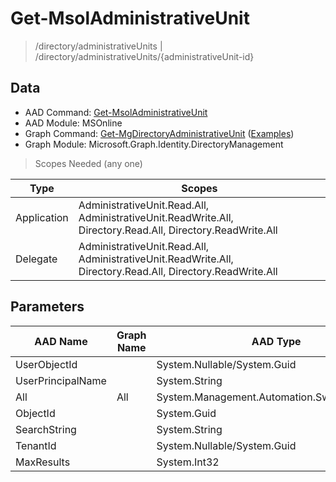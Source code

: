 # Get-MsolAdministrativeUnit

> /directory/administrativeUnits | /directory/administrativeUnits/{administrativeUnit-id}

## Data

+ AAD Command: [Get-MsolAdministrativeUnit](https://docs.microsoft.com/en-us/powershell/module/MSOnline/Get-MsolAdministrativeUnit)
+ AAD Module: MSOnline
+ Graph Command: [Get-MgDirectoryAdministrativeUnit](https://docs.microsoft.com/en-us/powershell/module/Microsoft.Graph.Identity.DirectoryManagement/Get-MgDirectoryAdministrativeUnit) ([Examples](https://github.com/orgs/msgraph/discussions?discussions_q=Get-MgDirectoryAdministrativeUnit))
+ Graph Module: Microsoft.Graph.Identity.DirectoryManagement

> Scopes Needed (any one)

|Type|Scopes|
|---|---|
|Application|AdministrativeUnit.Read.All, AdministrativeUnit.ReadWrite.All, Directory.Read.All, Directory.ReadWrite.All|
|Delegate|AdministrativeUnit.Read.All, AdministrativeUnit.ReadWrite.All, Directory.Read.All, Directory.ReadWrite.All|

## Parameters

|AAD Name|Graph Name|AAD Type|Graph Type|Infos|
|---|---|---|---|---|
|UserObjectId||System.Nullable/System.Guid|||
|UserPrincipalName||System.String|||
|All|All|System.Management.Automation.SwitchParameter|System.Management.Automation.SwitchParameter||
|ObjectId||System.Guid|||
|SearchString||System.String|||
|TenantId||System.Nullable/System.Guid|||
|MaxResults||System.Int32|||

